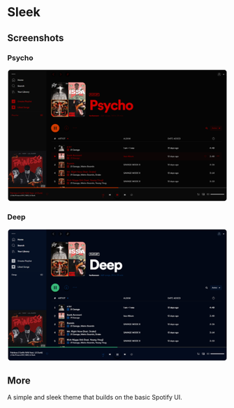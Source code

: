 # Sleek

## Screenshots

### Psycho
![Psycho Screenshot](psycho.png)

### Deep
![Deep Screenshot](deep.png)

## More

A simple and sleek theme that builds on the basic Spotify UI.
